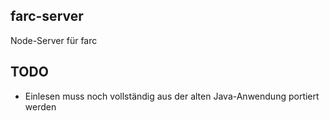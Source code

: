 ## farc-server

Node-Server für farc

## TODO

* Einlesen muss noch vollständig aus der alten Java-Anwendung portiert werden
